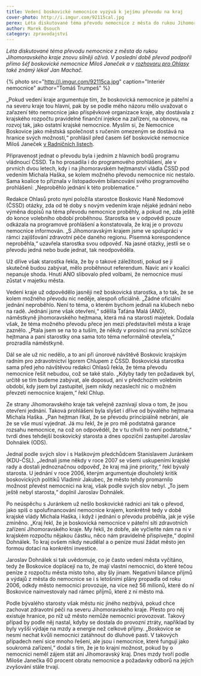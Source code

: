 ```yaml
---
title: Vedení boskovické nemocnice vyzývá k jejímu převodu na kraj
cover-photo: http://i.imgur.com/92115cal.jpg
perex: Léta diskutované téma převodu nemocnice z města do rukou Jihomoravského kraje znovu silněji ožívá.
author: Marek Osouch
category: zpravodajství
---
```


*Léta diskutované téma převodu nemocnice z města do rukou Jihomoravského kraje znovu silněji ožívá. V poslední době převod podpořil přímo šéf boskovické nemocnice Miloš Janeček a v [rozhovoru pro Ohlasy](http://www.ohlasy.info/clanky/2017/06/rozhovor-machac.html) také známý lékař Jan Machač.*

{% photo src="http://i.imgur.com/92115ca.jpg" caption="Interiér nemocnice" author="Tomáš Trumpeš" %}

„Pokud vedení kraje argumentuje tím, že boskovická nemocnice je páteřní a na severu kraje tou hlavní, pak by se podle mého názoru mělo uvažovat o zařazení této nemocnice jako příspěvkové organizace kraje, aby dostávala z krajského rozpočtu pravidelné finanční injekce na zařízení, na obnovu, na rozvoj tak, jako ostatní krajské nemocnice. Myslím si, že Nemocnice Boskovice jako městská společnost s ručením omezeným se dostává na hranice svých možností,“ prohlásil před časem šéf boskovické nemocnice Miloš Janeček [v Radničních listech](http://www.boskovice.cz/assets/File.ashx?id_org=832&id_dokumenty=31010).

Připravenost jednat o převodu byla i jedním z hlavních bodů programu vládnoucí ČSSD. Ta ho prosadila i do programového prohlášení, ale v prvních dvou letech, kdy i na jihomoravském hejtmanství vládla ČSSD pod vedením Michala Haška, se kolem možného převodu nemocnice nic nestalo. Sama koalice to přiznala v listopadovém bilancování svého programového prohlášení: „Neproběhlo jednání k této problematice.“ 

Redakce Ohlasů proto nyní položila starostce Boskovic Haně Nedomové (ČSSD) otázky, zda od té doby s novým vedením kraje nějaké jednání nebo výměna dopisů na téma převodu nemocnice proběhly, a pokud ne, zda ještě do konce volebního období proběhnou. Starostka se v odpovědi pouze odkázala na programové prohlášení a konstatovala, že kraj je o provozu nemocnice informován. „S Jihomoravským krajem jsme ve spolupráci v rámci zajišťování zdravotní péče daného regionu. Písemná korespondence neproběhla,“ uzavřela starostka svou odpověď. Na jasné otázky, jestli se o převodu jedná nebo bude jednat, tak neodpověděla.

Už dříve však starostka řekla, že by o takové záležitosti, pokud se jí skutečně budou zabývat, mělo proběhnout referendum. Navíc ani v koalici nepanuje shoda. Hnutí ANO slibovalo před volbami, že nemocnice musí zůstat v majetku města.

Vedení kraje už odpovědělo jasněji než boskovická starostka, a to tak, že se kolem možného převodu nic neděje, alespoň oficiálně. „Žádné oficiální jednání neproběhlo. Není to téma, o kterém bychom jednali na klubech nebo na radě. Jednání jsme však otevřeni,“ sdělila Taťána Malá (ANO), náměstkyně jihomoravského hejtmana, která má na starosti majetek. Dodala však, že téma možného převodu přece jen mezi představiteli města a kraje zaznělo. „Ptala jsem se na to a tuším, že někdy v prosinci na první schůzce hejtmana a paní starostky ona sama toto téma neformálně otevřela,“ prozradila náměstkyně.

Dál se ale už nic nedělo, a to ani při únorové návštěvě Boskovic krajským radním pro zdravotnictví Igorem Chlupem z ČSSD. Boskovická starostka sama před jeho návštěvou redakci Ohlasů řekla, že téma převodu nemocnice řešit nebudou, což se také stalo. „Kdyby tady ten požadavek byl, určitě se tím budeme zabývat, ale doposud, ani v předchozím volebním období, kdy jsem byl zastupitel, jsem nikdy nezaslechl nic o možném převzetí nemocnice krajem,“ řekl Chlup.

Ze strany Jihomoravského kraje tak veřejně zaznívají slova o tom, že jsou otevřeni jednání. Taková prohlášení byla slyšet i dříve od bývalého hejtmana Michala Haška. „Pan hejtman říkal, že se převodu principiálně nebrání, ale že se vše musí vyjednat. Já mu řekl, že je pro mě podstatná garance rozsahu nemocnice, na což on odpověděl, že v tu chvíli to není podstatné,“ tvrdí dnes tehdejší boskovický starosta a dnes opoziční zastupitel Jaroslav Dohnálek (ODS).

Jednal podle svých slov i s Haškovým předchůdcem Stanislavem Juránkem (KDU-ČSL). „Jednali jsme někdy v roce 2007 se všemi uskupeními krajské rady a dostali jednoznačnou odpověď, že kraj má jiné priority,“ řekl bývalý starosta. U jednání v roce 2006, kterým argumentuje dlouholetý kritik boskovických politiků Vladimír Jakubec, že město tehdy promarnilo možnost převést nemocnici na kraj, však podle svých slov nebyl. „To jsem ještě nebyl starosta,“ doplnil Jaroslav Dohnálek.

Po neúspěchu s Juránkem už nešlo boskovické radnici ani tak o převod, jako spíš o spolufinancování nemocnice krajem, konkrétně tedy v době krajské vlády Michala Haška, i když i jednání o převodu proběhla, jak je výše zmíněno. „Kraj řekl, že je boskovická nemocnice v páteřní síti zdravotních zařízení Jihomoravského kraje. My řekli, že dobře, ale vyčleňte nám na ni v krajském rozpočtu nějakou částku, něco nám pravidelně přispívejte,“ doplnil Dohnálek. To kraj ovšem nikdy neudělal a o peníze musí žádat město jen formou dotací na konkrétní investice.

Jaroslav Dohnálek si tak uvědomuje, co je často vedení města vyčítáno, tedy že Boskovice doplácejí na to, že mají vlastní nemocnici, do které tečou peníze z rozpočtu města místo toho, aby šly jinam. Negativní bilance příjmů a výdajů z města do nemocnice se i s letošními plány propadla od roku 2006, odkdy město nemocnici provozuje, na více než 56 milionů, které do ní Boskovice nainvestovaly nad rámec příjmů, které z ní město má.

Podle bývalého starosty však městu nic jiného nezbývá, pokud chce zachovat zdravotní péči na severu Jihomoravského kraje. Přesto pro něj existuje hranice, po níž už město nemůže nemocnici provozovat. Takový případ by podle něj nastal, kdyby se dostala do provozní ztráty, například by byly vyšší výdaje na mzdy a energie než celkové příjmy. „Boskovice se nesmí nechat kvůli nemocnici zatáhnout do dluhové pasti. V takových případech není sice mnoho řešení, ale jsou i nemocnice, které fungují jako soukromá zařízení,“ dodal s tím, že je to krajní možnost, pokud by o nemocnici neměl zájem stát ani Jihomoravský kraj. Dnes mzdy tvoří podle Miloše Janečka 60 procent obratu nemocnice a požadavky odborů na jejich zvyšování stále trvají.
